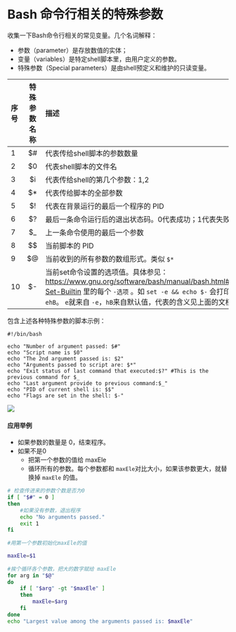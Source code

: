 # Bash 命令行相关的特殊参数

收集一下Bash命令行相关的常见变量。几个名词解释：

- 参数（parameter）是存放数值的实体；
- 变量（variables）是特定shell脚本里，由用户定义的参数。
- 特殊参数（Special parameters）是由shell预定义和维护的只读变量。

| 序号 | 特殊参数名称 | 描述                                                         |
| :--- | :---------: | :------------------------------------------ |
| 1    | $#       | 代表传给shell脚本的参数数量                                  |
| 2    | $0       | 代表shell脚本的文件名                                        |
| 3    | $i       | 代表传给shell的第几个参数：$1,$2                             |
| 4    | $\*      | 代表传给脚本的全部参数                                       |
| 5    | $!       | 代表在背景运行的最后一个程序的 PID                           |
| 6    | $?       | 最后一条命令运行后的退出状态码。0代表成功；1代表失败         |
| 7    | $_       | 上一条命令使用的最后一个参数                                 |
| 8    | $$       | 当前脚本的 PID                                               |
| 9    | $@       | 当前收到的所有参数的数组形式。类似 `$*`                      |
| 10   | $-       | 当前set命令设置的选项值。具体参见：https://www.gnu.org/software/bash/manual/bash.html#The-Set-Builtin 里的每个 `-选项` 。如 ` set -e && echo $- ` 会打印出 `ehB`。 `e`就来自 `-e`，`hB`来自默认值，代表的含义见上面的文档。 |

包含上述各种特殊参数的脚本示例：

```
#!/bin/bash

echo "Number of argument passed: $#"
echo "Script name is $0"
echo "The 2nd argument passed is: $2"
echo "Arguments passed to script are: $*"
echo "Exit status of last command that executed:$?" #This is the previous command for $_
echo "Last argument provide to previous command:$_"
echo "PID of current shell is: $$"
echo "Flags are set in the shell: $-"
```

![](https://media.geeksforgeeks.org/wp-content/uploads/20210418152230/202104181521.png)


#### 应用举例

- 如果参数的数量是 0，结束程序。
- 如果不是0
  - 把第一个参数的值给 maxEle
  - 循环所有的参数。每个参数都和 `maxEle`对比大小，如果该参数更大，就替换掉 `maxEle` 的值。

```bash
# 检查传进来的参数个数是否为0
if [ "$#" = 0 ]
then
    #如果没有参数，退出程序
    echo "No arguments passed."
    exit 1
fi
  
#用第一个参数初始化maxEle的值

maxEle=$1
  
#挨个循环各个参数，把大的数字赋给 maxEle 
for arg in "$@"
do
    if [ "$arg" -gt "$maxEle" ]
    then
        maxEle=$arg
    fi
done
echo "Largest value among the arguments passed is: $maxEle"
```